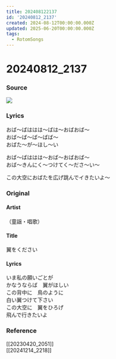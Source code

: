 ```yaml
---
title: 202408122137
id: '20240812_2137'
created: 2024-08-12T00:00:00.000Z
updated: 2025-06-20T00:00:00.000Z
tags:
  - RotomSongs
---
```

# 20240812_2137

### Source

![](https://x.com/Starlystrongest/status/1822975653626450396)

### Lyrics

おば〜ばははは〜ばは〜おばおば〜  
おば〜ば〜ば〜ばば〜  
おばた〜が〜ほし〜い  

おば〜ばははは〜おば〜おばおば〜  
おば〜きんにく〜つけてく〜ださ〜い〜  

この大空におばたを広げ跳んでイきたいよ〜  

### Original

#### Artist

（童謡・唱歌）

#### Title

翼をください

#### Lyrics

いま私の願いごとが  
かなうならば　翼がほしい  
この背中に　鳥のように  
白い翼つけて下さい  
この大空に　翼をひろげ  
飛んで行きたいよ  

### Reference  

[[20230420_2051]]  
[[20241214_2218]]  
